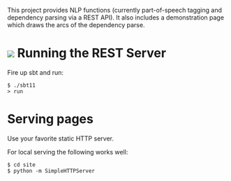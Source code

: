 

This project provides NLP functions (currently part-of-speech tagging and
dependency parsing via a REST API). It also includes a demonstration page which
draws the arcs of the dependency parse.

![](/factorie-nlp-server/master/doc/screenshot.png)
Running the REST Server
================

Fire up sbt and run:

```
$ ./sbt11
> run
```

Serving pages
=============

Use your favorite static HTTP server.

For local serving the following works well:

```
$ cd site
$ python -m SimpleHTTPServer
```

